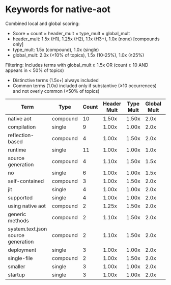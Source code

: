 # Keywords for native-aot

Combined local and global scoring:
- Score = count × header_mult × type_mult × global_mult
- header_mult: 1.5x (H1), 1.25x (H2), 1.1x (H3+), 1.0x (none) [compounds only]
- type_mult: 1.5x (compound), 1.0x (single)
- global_mult: 2.0x (<10% of topics), 1.5x (10-25%), 1.0x (≥25%)

Filtering: Includes terms with global_mult ≥ 1.5x OR (count ≥ 10 AND appears in < 50% of topics)
- Distinctive terms (1.5x+) always included
- Common terms (1.0x) included only if substantive (≥10 occurrences) and not overly common (<50% of topics)

| Term | Type | Count | Header Mult | Type Mult | Global Mult | Score |
|------|------|-------|-------------|-----------|-------------|-------|
| native aot | compound | 10 | 1.50x | 1.50x | 2.0x | 45.000 |
| compilation | single | 9 | 1.00x | 1.00x | 2.0x | 18.000 |
| reflection-based | compound | 4 | 1.00x | 1.50x | 2.0x | 12.000 |
| runtime | single | 11 | 1.00x | 1.00x | 1.0x | 11.000 |
| source generation | compound | 4 | 1.10x | 1.50x | 1.5x | 9.900 |
| no | single | 6 | 1.00x | 1.00x | 1.5x | 9.000 |
| self-contained | compound | 3 | 1.00x | 1.50x | 2.0x | 9.000 |
| jit | single | 4 | 1.00x | 1.00x | 2.0x | 8.000 |
| supported | single | 4 | 1.00x | 1.00x | 2.0x | 8.000 |
| using native aot | compound | 2 | 1.25x | 1.50x | 2.0x | 7.500 |
| generic methods | compound | 2 | 1.10x | 1.50x | 2.0x | 6.600 |
| system.text.json source generation | compound | 2 | 1.10x | 1.50x | 2.0x | 6.600 |
| deployment | single | 3 | 1.00x | 1.00x | 2.0x | 6.000 |
| single-file | compound | 2 | 1.00x | 1.50x | 2.0x | 6.000 |
| smaller | single | 3 | 1.00x | 1.00x | 2.0x | 6.000 |
| startup | single | 3 | 1.00x | 1.00x | 2.0x | 6.000 |
